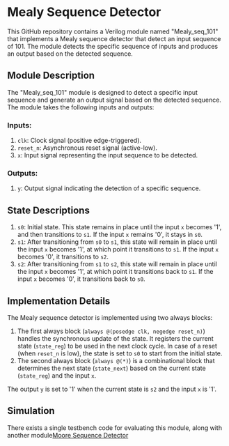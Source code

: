 # Mealy Sequence Detector  

This GitHub repository contains a Verilog module named "Mealy_seq_101" that implements a Mealy sequence detector that detect an input sequence of  101. The module detects the specific sequence of inputs and produces an output based on the detected sequence.

## Module Description

The "Mealy_seq_101" module is designed to detect a specific input sequence and generate an output signal based on the detected sequence. The module takes the following inputs and outputs:

### Inputs:

1. `clk`: Clock signal (positive edge-triggered).
2. `reset_n`: Asynchronous reset signal (active-low).
3. `x`: Input signal representing the input sequence to be detected.

### Outputs:

1. `y`: Output signal indicating the detection of a specific sequence.


## State Descriptions

1. `s0`: Initial state. This state remains in place until the input `x` becomes '1', and then transitions to `s1`. If the input `x` remains '0', it stays in `s0`.
2. `s1`: After transitioning from `s0` to `s1`, this state will remain in place until the input `x` becomes '1', at which point it transitions to `s1`. If the input `x` becomes '0', it transitions to `s2`.
3. `s2`: After transitioning from `s1` to `s2`, this state will remain in place until the input `x` becomes '1', at which point it transitions back to `s1`. If the input `x` becomes '0', it transitions back to `s0`.


## Implementation Details

The Mealy sequence detector is implemented using two always blocks:

1. The first always block (`always @(posedge clk, negedge reset_n)`) handles the synchronous update of the state. It registers the current state (`state_reg`) to be used in the next clock cycle. In case of a reset (when `reset_n` is low), the state is set to `s0` to start from the initial state.
2. The second always block (`always @(*)`) is a combinational block that determines the next state (`state_next`) based on the current state (`state_reg`) and the input `x`.

The output `y` is set to '1' when the current state is `s2` and the input `x` is '1'.

## Simulation

There exists a single testbench code for evaluating this module, along with another module[Moore Sequence Detector](https://github.com/OmarMongy/Moore_Seq_Detector)
